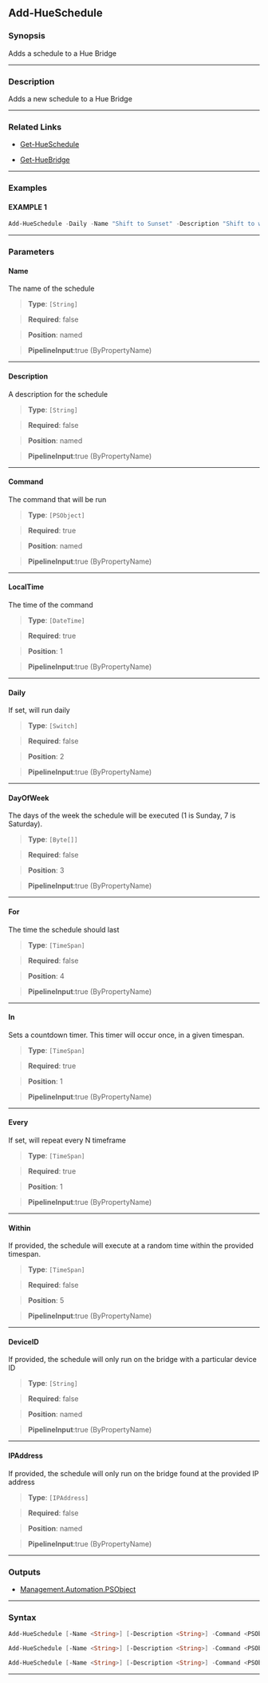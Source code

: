 Add-HueSchedule
---------------
### Synopsis
Adds a schedule to a Hue Bridge

---
### Description

Adds a new schedule to a Hue Bridge

---
### Related Links
* [Get-HueSchedule](Get-HueSchedule.md)



* [Get-HueBridge](Get-HueBridge.md)



---
### Examples
#### EXAMPLE 1
```PowerShell
Add-HueSchedule -Daily -Name "Shift to Sunset" -Description "Shift to warmer and brighter as the day draws to a close" -Command (Set-Light -ColorTemperature 400 -Luminance 1 -TransitionTime '01:30:00' -OutputInput) -LocalTime "3:00 PM"
```

---
### Parameters
#### **Name**

The name of the schedule



> **Type**: ```[String]```

> **Required**: false

> **Position**: named

> **PipelineInput**:true (ByPropertyName)



---
#### **Description**

A description for the schedule



> **Type**: ```[String]```

> **Required**: false

> **Position**: named

> **PipelineInput**:true (ByPropertyName)



---
#### **Command**

The command that will be run



> **Type**: ```[PSObject]```

> **Required**: true

> **Position**: named

> **PipelineInput**:true (ByPropertyName)



---
#### **LocalTime**

The time of the command



> **Type**: ```[DateTime]```

> **Required**: true

> **Position**: 1

> **PipelineInput**:true (ByPropertyName)



---
#### **Daily**

If set, will run daily



> **Type**: ```[Switch]```

> **Required**: false

> **Position**: 2

> **PipelineInput**:true (ByPropertyName)



---
#### **DayOfWeek**

The days of the week the schedule will be executed (1 is Sunday, 7 is Saturday).



> **Type**: ```[Byte[]]```

> **Required**: false

> **Position**: 3

> **PipelineInput**:true (ByPropertyName)



---
#### **For**

The time the schedule should last



> **Type**: ```[TimeSpan]```

> **Required**: false

> **Position**: 4

> **PipelineInput**:true (ByPropertyName)



---
#### **In**

Sets a countdown timer.  This timer will occur once, in a given timespan.



> **Type**: ```[TimeSpan]```

> **Required**: true

> **Position**: 1

> **PipelineInput**:true (ByPropertyName)



---
#### **Every**

If set, will repeat every N timeframe



> **Type**: ```[TimeSpan]```

> **Required**: true

> **Position**: 1

> **PipelineInput**:true (ByPropertyName)



---
#### **Within**

If provided, the schedule will execute at a random time within the provided timespan.



> **Type**: ```[TimeSpan]```

> **Required**: false

> **Position**: 5

> **PipelineInput**:true (ByPropertyName)



---
#### **DeviceID**

If provided, the schedule will only run on the bridge with a particular device ID



> **Type**: ```[String]```

> **Required**: false

> **Position**: named

> **PipelineInput**:true (ByPropertyName)



---
#### **IPAddress**

If provided, the schedule will only run on the bridge found at the provided IP address



> **Type**: ```[IPAddress]```

> **Required**: false

> **Position**: named

> **PipelineInput**:true (ByPropertyName)



---
### Outputs
* [Management.Automation.PSObject](https://learn.microsoft.com/en-us/dotnet/api/System.Management.Automation.PSObject)




---
### Syntax
```PowerShell
Add-HueSchedule [-Name <String>] [-Description <String>] -Command <PSObject> [-LocalTime] <DateTime> [[-Daily]] [[-DayOfWeek] <Byte[]>] [[-For] <TimeSpan>] [[-Within] <TimeSpan>] [-DeviceID <String>] [-IPAddress <IPAddress>] [<CommonParameters>]
```
```PowerShell
Add-HueSchedule [-Name <String>] [-Description <String>] -Command <PSObject> [-In] <TimeSpan> [[-Within] <TimeSpan>] [-DeviceID <String>] [-IPAddress <IPAddress>] [<CommonParameters>]
```
```PowerShell
Add-HueSchedule [-Name <String>] [-Description <String>] -Command <PSObject> [-Every] <TimeSpan> [-DeviceID <String>] [-IPAddress <IPAddress>] [<CommonParameters>]
```
---
